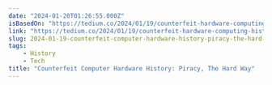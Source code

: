 ```yaml
---
date: "2024-01-20T01:26:55.000Z"
isBasedOn: "https://tedium.co/2024/01/19/counterfeit-hardware-computing-history/"
link: "https://tedium.co/2024/01/19/counterfeit-hardware-computing-history/"
slug: 2024-01-19-counterfeit-computer-hardware-history-piracy-the-hard-way
tags:
    - History
    - Tech
title: "Counterfeit Computer Hardware History: Piracy, The Hard Way"
---
```

